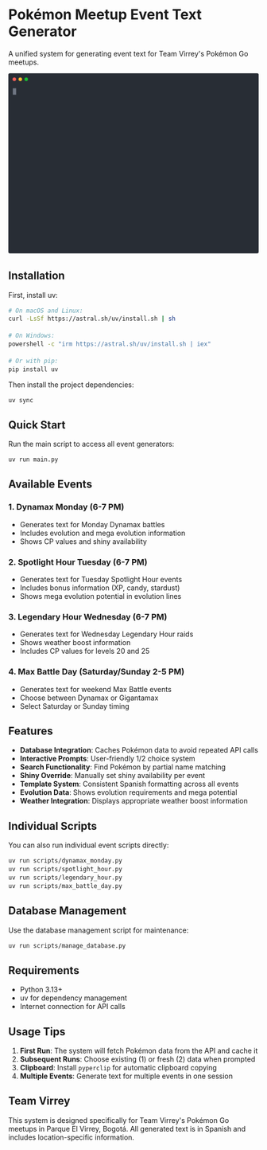 # Pokémon Meetup Event Text Generator

A unified system for generating event text for Team Virrey's Pokémon Go meetups.

![Demo](demo.svg)

## Installation

First, install uv:

```bash
# On macOS and Linux:
curl -LsSf https://astral.sh/uv/install.sh | sh

# On Windows:
powershell -c "irm https://astral.sh/uv/install.sh | iex"

# Or with pip:
pip install uv
```

Then install the project dependencies:

```bash
uv sync
```

## Quick Start

Run the main script to access all event generators:

```bash
uv run main.py
```

## Available Events

### 1. Dynamax Monday (6-7 PM)
- Generates text for Monday Dynamax battles
- Includes evolution and mega evolution information
- Shows CP values and shiny availability

### 2. Spotlight Hour Tuesday (6-7 PM)  
- Generates text for Tuesday Spotlight Hour events
- Includes bonus information (XP, candy, stardust)
- Shows mega evolution potential in evolution lines

### 3. Legendary Hour Wednesday (6-7 PM)
- Generates text for Wednesday Legendary Hour raids
- Shows weather boost information
- Includes CP values for levels 20 and 25

### 4. Max Battle Day (Saturday/Sunday 2-5 PM)
- Generates text for weekend Max Battle events
- Choose between Dynamax or Gigantamax
- Select Saturday or Sunday timing

## Features

- **Database Integration**: Caches Pokémon data to avoid repeated API calls
- **Interactive Prompts**: User-friendly 1/2 choice system
- **Search Functionality**: Find Pokémon by partial name matching
- **Shiny Override**: Manually set shiny availability per event
- **Template System**: Consistent Spanish formatting across all events
- **Evolution Data**: Shows evolution requirements and mega potential
- **Weather Integration**: Displays appropriate weather boost information

## Individual Scripts

You can also run individual event scripts directly:

```bash
uv run scripts/dynamax_monday.py
uv run scripts/spotlight_hour.py  
uv run scripts/legendary_hour.py
uv run scripts/max_battle_day.py
```

## Database Management

Use the database management script for maintenance:

```bash
uv run scripts/manage_database.py
```

## Requirements

- Python 3.13+
- uv for dependency management
- Internet connection for API calls

## Usage Tips

1. **First Run**: The system will fetch Pokémon data from the API and cache it
2. **Subsequent Runs**: Choose existing (1) or fresh (2) data when prompted
3. **Clipboard**: Install `pyperclip` for automatic clipboard copying
4. **Multiple Events**: Generate text for multiple events in one session

## Team Virrey

This system is designed specifically for Team Virrey's Pokémon Go meetups in Parque El Virrey, Bogotá. All generated text is in Spanish and includes location-specific information. 